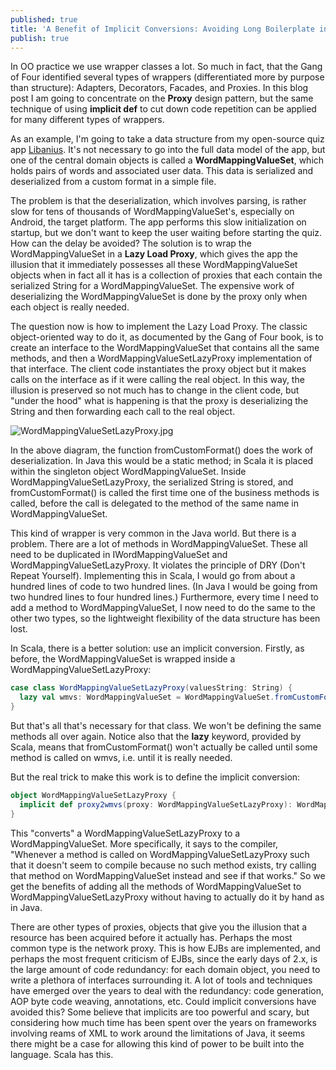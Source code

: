 ```yaml
---
published: true
title: 'A Benefit of Implicit Conversions: Avoiding Long Boilerplate in Wrappers'
publish: true
---
```

In OO practice we use wrapper classes a lot. So much in fact, that the Gang of Four identified several types of wrappers (differentiated more by purpose than structure): Adapters, Decorators, Facades, and Proxies. In this blog post I am going to concentrate on the **Proxy** design pattern, but the same technique of using **implicit def** to cut down code repetition can be applied for many different types of wrappers.

As an example, I'm going to take a data structure from my open-source quiz app [Libanius](https://github.com/oranda/libanius). It's not necessary to go into the full data model of the app, but one of the central domain objects is called a **WordMappingValueSet**, which holds pairs of words and associated user data. This data is serialized and deserialized from a custom format in a simple file.

The problem is that the deserialization, which involves parsing, is rather slow for tens of thousands of WordMappingValueSet's, especially on Android, the target platform. The app performs this slow initialization on startup, but we don't want to keep the user waiting before starting the quiz. How can the delay be avoided? The solution is to wrap the WordMappingValueSet in a **Lazy Load Proxy**, which gives the app the illusion that it immediately possesses all these WordMappingValueSet objects when in fact all it has is a collection of proxies that each contain the serialized String for a WordMappingValueSet. The expensive work of deserializing the WordMappingValueSet is done by the proxy only when each object is really needed.

The question now is how to implement the Lazy Load Proxy. The classic object-oriented way
to do it, as documented by the Gang of Four book, is to create an interface to the WordMappingValueSet that contains all the same methods, and then a WordMappingValueSetLazyProxy implementation of that interface. The client code instantiates the proxy object but it makes calls on the interface as if it were calling the real object. In this way, the illusion is preserved so not much has to change in the client code, but "under the hood" what is happening is that the proxy is deserializing the String and then forwarding each call to the real object.

![WordMappingValueSetLazyProxy.jpg]({{site.baseurl}}/_posts/WordMappingValueSetLazyProxy.jpg)


In the above diagram, the function fromCustomFormat() does the work of deserialization. In Java this would be a static method; in Scala it is placed within the singleton object WordMappingValueSet. Inside WordMappingValueSetLazyProxy, the serialized String is stored, and fromCustomFormat() is called the first time one of the business methods is called, before  the call is delegated to the method of the same name in WordMappingValueSet.

This kind of wrapper is very common in the Java world. But there is a problem. There are a lot of methods in WordMappingValueSet. These all need to be duplicated in IWordMappingValueSet and WordMappingValueSetLazyProxy. It violates the principle of DRY (Don't Repeat Yourself). Implementing this in Scala, I would go from about a hundred lines of code to two hundred lines. (In Java I would be going from two hundred lines to four hundred lines.) Furthermore, every time I need to add a method to WordMappingValueSet, I now need to do the same to the other two types, so the lightweight flexibility of the data structure has been lost.

In Scala, there is a better solution: use an implicit conversion. Firstly, as before, the WordMappingValueSet is wrapped inside a WordMappingValueSetLazyProxy:

```scala
case class WordMappingValueSetLazyProxy(valuesString: String) {  
  lazy val wmvs: WordMappingValueSet = WordMappingValueSet.fromCustomFormat(valuesString)
}
```

But that's all that's necessary for that class. We won't be defining the same methods all over again. Notice also that the **lazy** keyword, provided by Scala, means that fromCustomFormat() won't actually be called until some method is called on wmvs, i.e. until it is really needed.

But the real trick to make this work is to define the implicit conversion:

```scala
object WordMappingValueSetLazyProxy {
  implicit def proxy2wmvs(proxy: WordMappingValueSetLazyProxy): WordMappingValueSet = proxy.wmvs
}
```

This "converts" a WordMappingValueSetLazyProxy to a WordMappingValueSet. More specifically, it says to the compiler, "Whenever a method is called on WordMappingValueSetLazyProxy such that it doesn't seem to compile because no such method exists, try calling that method on  WordMappingValueSet instead and see if that works." So we get the benefits of adding all the methods of WordMappingValueSet to WordMappingValueSetLazyProxy without having to actually do it by hand as in Java.

There are other types of proxies, objects that give you the illusion that a resource has been acquired before it actually has. Perhaps the most common type is the network proxy. This is how EJBs are  implemented, and perhaps the most frequent criticism of EJBs, since the early days of 2.x, is the large amount of code redundancy: for each domain object, you need to write a plethora of interfaces surrounding it. A lot of tools and techniques have emerged over the years to deal with the redundancy: code generation, AOP byte code weaving, annotations, etc. Could implicit conversions have avoided this? Some believe that implicits are too powerful and scary, but considering how much time has been spent over the years on frameworks involving reams of XML to work around the limitations of Java, it seems there might be a case for allowing this kind of power to be built into the language. Scala has this.
